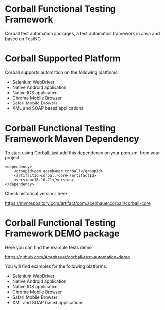 Corball Functional Testing Framework
===============

Corball test automation packages, a test automation framework in Java and based on TestNG

Corball Supported Platform
==========================

Corball supports automation on the following platforms:

* Selenium WebDriver
* Native Android application
* Native IOS application
* Chrome Mobile Browser
* Safari Mobile Browser
* XML and SOAP based applications

Corball Functional Testing Framework Maven Dependency
===============

To start using Corball, just add this dependency on your pom.xml from your project

    <dependency>
        <groupId>com.acenhauer.corball</groupId>
        <artifactId>corball-core</artifactId>
        <version>16.10.21</version>
    </dependency>


Check historical versions here

https://mvnrepository.com/artifact/com.acenhauer.corball/corball-core

Corball Functional Testing Framework DEMO package
===============

Here you can find the example tests demo

https://github.com/Acenhauer/corball-test-automation-demo


You will find examples for the following platforms:

* Selenium WebDriver
* Native Android application
* Native IOS application
* Chrome Mobile Browser
* Safari Mobile Browser
* XML and SOAP based applications
